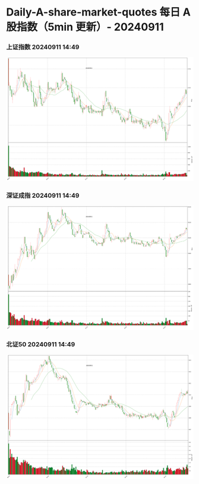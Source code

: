 
# Daily-A-share-market-quotes 每日 A 股指数（5min 更新）- 20240911

### 上证指数 20240911 14:49
![](./fig/2024/9/20240911-sh000001.png)

### 深证成指 20240911 14:49
![](./fig/2024/9/20240911-sz399001.png)

### 北证50 20240911 14:49
![](./fig/2024/9/20240911-bj899050.png)
